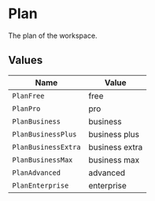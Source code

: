 # Plan

The plan of the workspace.


## Values

| Name                | Value               |
| ------------------- | ------------------- |
| `PlanFree`          | free                |
| `PlanPro`           | pro                 |
| `PlanBusiness`      | business            |
| `PlanBusinessPlus`  | business plus       |
| `PlanBusinessExtra` | business extra      |
| `PlanBusinessMax`   | business max        |
| `PlanAdvanced`      | advanced            |
| `PlanEnterprise`    | enterprise          |